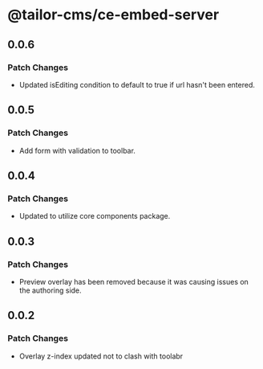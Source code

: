 # @tailor-cms/ce-embed-server

## 0.0.6

### Patch Changes

- Updated isEditing condition to default to true if url hasn't been entered.

## 0.0.5

### Patch Changes

- Add form with validation to toolbar.

## 0.0.4

### Patch Changes

- Updated to utilize core components package.

## 0.0.3

### Patch Changes

- Preview overlay has been removed because it was causing issues on the authoring side.

## 0.0.2

### Patch Changes

- Overlay z-index updated not to clash with toolabr
